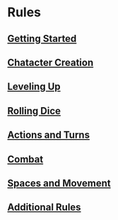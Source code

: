 # Rules
## [Getting Started](getting_started)
## [Chatacter Creation](character_creation)
## [Leveling Up](leveling_up)
## [Rolling Dice](rolling_dice)
## [Actions and Turns](actions_and_turns)
## [Combat](combat)
## [Spaces and Movement](spaces_and_movement)
## [Additional Rules](additional_rules)
